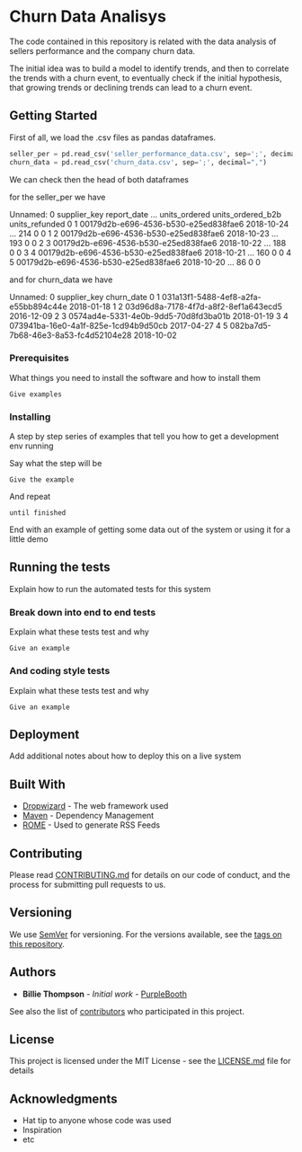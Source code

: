 # Churn Data Analisys

The code contained in this repository is related with the data analysis of sellers performance and the company churn data.

The initial idea was to build a model to identify trends, and then to correlate the trends with a churn event, to eventually check if the initial hypothesis, that growing trends or declining trends can lead to a churn event.

## Getting Started

First of all, we load the .csv files as pandas dataframes.

```python
seller_per = pd.read_csv('seller_performance_data.csv', sep=';', decimal=",")
churn_data = pd.read_csv('churn_data.csv', sep=';', decimal=",")
```
We can check then the head of both dataframes

for the seller_per we have

   Unnamed: 0                          supplier_key report_date       ...        units_ordered  units_ordered_b2b  units_refunded
0           1  00179d2b-e696-4536-b530-e25ed838fae6  2018-10-24       ...                  214                  0               0
1           2  00179d2b-e696-4536-b530-e25ed838fae6  2018-10-23       ...                  193                  0               0
2           3  00179d2b-e696-4536-b530-e25ed838fae6  2018-10-22       ...                  188                  0               0
3           4  00179d2b-e696-4536-b530-e25ed838fae6  2018-10-21       ...                  160                  0               0
4           5  00179d2b-e696-4536-b530-e25ed838fae6  2018-10-20       ...                   86                  0               0

and for churn_data we have

   Unnamed: 0                          supplier_key  churn_date
0           1  031a13f1-5488-4ef8-a2fa-e55bb894c44e  2018-01-18
1           2  03d96d8a-7178-4f7d-a8f2-8ef1a643ecd5  2016-12-09
2           3  0574ad4e-5331-4e0b-9dd5-70d8fd3ba01b  2018-01-19
3           4  073941ba-16e0-4a1f-825e-1cd94b9d50cb  2017-04-27
4           5  082ba7d5-7b68-46e3-8a53-fc4d52104e28  2018-10-02

### Prerequisites

What things you need to install the software and how to install them

```
Give examples
```

### Installing

A step by step series of examples that tell you how to get a development env running

Say what the step will be

```
Give the example
```

And repeat

```
until finished
```

End with an example of getting some data out of the system or using it for a little demo

## Running the tests

Explain how to run the automated tests for this system

### Break down into end to end tests

Explain what these tests test and why

```
Give an example
```

### And coding style tests

Explain what these tests test and why

```
Give an example
```

## Deployment

Add additional notes about how to deploy this on a live system

## Built With

* [Dropwizard](http://www.dropwizard.io/1.0.2/docs/) - The web framework used
* [Maven](https://maven.apache.org/) - Dependency Management
* [ROME](https://rometools.github.io/rome/) - Used to generate RSS Feeds

## Contributing

Please read [CONTRIBUTING.md](https://gist.github.com/PurpleBooth/b24679402957c63ec426) for details on our code of conduct, and the process for submitting pull requests to us.

## Versioning

We use [SemVer](http://semver.org/) for versioning. For the versions available, see the [tags on this repository](https://github.com/your/project/tags). 

## Authors

* **Billie Thompson** - *Initial work* - [PurpleBooth](https://github.com/PurpleBooth)

See also the list of [contributors](https://github.com/your/project/contributors) who participated in this project.

## License

This project is licensed under the MIT License - see the [LICENSE.md](LICENSE.md) file for details

## Acknowledgments

* Hat tip to anyone whose code was used
* Inspiration
* etc

